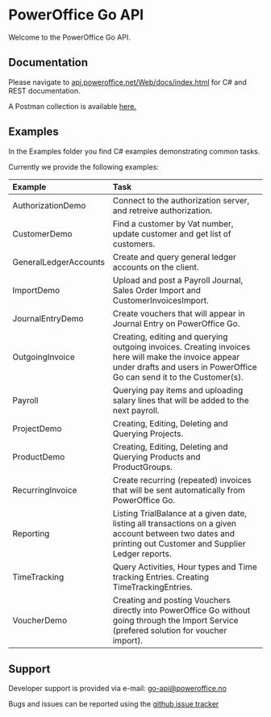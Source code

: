 # PowerOffice Go API

Welcome to the PowerOffice Go API.

## Documentation

Please navigate to [api.poweroffice.net/Web/docs/index.html](https://api.poweroffice.net/Web/docs/index.html) for C# and REST documentation.

A Postman collection is available [here.](https://www.postman.com/gold-sunset-645321/workspace/poweroffice-api-v1-public/overview)

## Examples

In the Examples folder you find C# examples demonstrating common tasks.

Currently we provide the following examples:

Example              | Task
:------------------- |:---------------
AuthorizationDemo    | Connect to the authorization server, and retreive authorization.
CustomerDemo         | Find a customer by Vat number, update customer and get list of customers.
GeneralLedgerAccounts| Create and query general ledger accounts on the client.
ImportDemo           | Upload and post a Payroll Journal, Sales Order Import and CustomerInvoicesImport.
JournalEntryDemo     | Create vouchers that will appear in Journal Entry on PowerOffice Go.
OutgoingInvoice      | Creating, editing and querying outgoing invoices. Creating invoices here will make the invoice appear under drafts and users in PowerOffice Go can send it to the Customer(s).
Payroll	             | Querying pay items and uploading salary lines that will be added to the next payroll.
ProjectDemo          | Creating, Editing, Deleting and Querying Projects.
ProductDemo          | Creating, Editing, Deleting and Querying Products and ProductGroups.
RecurringInvoice     | Create recurring (repeated) invoices that will be sent automatically from PowerOffice Go.
Reporting            | Listing TrialBalance at a given date, listing all transactions on a given account between two dates and printing out Customer and Supplier Ledger reports.
TimeTracking         | Query Activities, Hour types and Time tracking Entries. Creating TimeTrackingEntries.
VoucherDemo          | Creating and posting Vouchers directly into PowerOffice Go without going through the Import Service (prefered solution for voucher import).

## Support

Developer support is provided via e-mail: [go-api@poweroffice.no](mailto:go-api@poweroffice.no)

Bugs and issues can be reported using the [github issue tracker](https://github.com/PowerOffice/go-api/issues)
